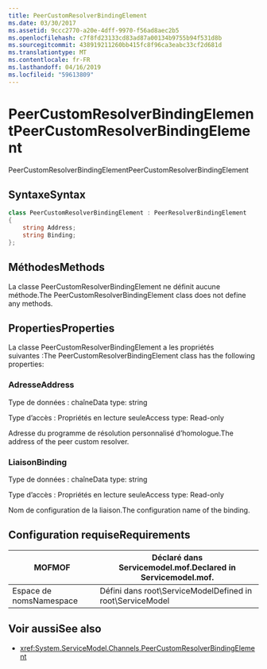 ```yaml
---
title: PeerCustomResolverBindingElement
ms.date: 03/30/2017
ms.assetid: 9ccc2770-a20e-4dff-9970-f56ad8aec2b5
ms.openlocfilehash: c7f8fd23133cd83ad87a00134b9755b94f531d8b
ms.sourcegitcommit: 438919211260bb415fc8f96ca3eabc33cf2d681d
ms.translationtype: MT
ms.contentlocale: fr-FR
ms.lasthandoff: 04/16/2019
ms.locfileid: "59613809"
---
```

# <a name="peercustomresolverbindingelement"></a><span data-ttu-id="91d13-102">PeerCustomResolverBindingElement</span><span class="sxs-lookup"><span data-stu-id="91d13-102">PeerCustomResolverBindingElement</span></span>

<span data-ttu-id="91d13-103">PeerCustomResolverBindingElement</span><span class="sxs-lookup"><span data-stu-id="91d13-103">PeerCustomResolverBindingElement</span></span>

## <a name="syntax"></a><span data-ttu-id="91d13-104">Syntaxe</span><span class="sxs-lookup"><span data-stu-id="91d13-104">Syntax</span></span>

```csharp
class PeerCustomResolverBindingElement : PeerResolverBindingElement
{
    string Address;
    string Binding;
};
```

## <a name="methods"></a><span data-ttu-id="91d13-105">Méthodes</span><span class="sxs-lookup"><span data-stu-id="91d13-105">Methods</span></span>

<span data-ttu-id="91d13-106">La classe PeerCustomResolverBindingElement ne définit aucune méthode.</span><span class="sxs-lookup"><span data-stu-id="91d13-106">The PeerCustomResolverBindingElement class does not define any methods.</span></span>

## <a name="properties"></a><span data-ttu-id="91d13-107">Properties</span><span class="sxs-lookup"><span data-stu-id="91d13-107">Properties</span></span>

 <span data-ttu-id="91d13-108">La classe PeerCustomResolverBindingElement a les propriétés suivantes :</span><span class="sxs-lookup"><span data-stu-id="91d13-108">The PeerCustomResolverBindingElement class has the following properties:</span></span>

### <a name="address"></a><span data-ttu-id="91d13-109">Adresse</span><span class="sxs-lookup"><span data-stu-id="91d13-109">Address</span></span>

<span data-ttu-id="91d13-110">Type de données : chaîne</span><span class="sxs-lookup"><span data-stu-id="91d13-110">Data type: string</span></span>

<span data-ttu-id="91d13-111">Type d’accès : Propriétés en lecture seule</span><span class="sxs-lookup"><span data-stu-id="91d13-111">Access type: Read-only</span></span>

<span data-ttu-id="91d13-112">Adresse du programme de résolution personnalisé d’homologue.</span><span class="sxs-lookup"><span data-stu-id="91d13-112">The address of the peer custom resolver.</span></span>

### <a name="binding"></a><span data-ttu-id="91d13-113">Liaison</span><span class="sxs-lookup"><span data-stu-id="91d13-113">Binding</span></span>

<span data-ttu-id="91d13-114">Type de données : chaîne</span><span class="sxs-lookup"><span data-stu-id="91d13-114">Data type: string</span></span>

<span data-ttu-id="91d13-115">Type d’accès : Propriétés en lecture seule</span><span class="sxs-lookup"><span data-stu-id="91d13-115">Access type: Read-only</span></span>

<span data-ttu-id="91d13-116">Nom de configuration de la liaison.</span><span class="sxs-lookup"><span data-stu-id="91d13-116">The configuration name of the binding.</span></span>

## <a name="requirements"></a><span data-ttu-id="91d13-117">Configuration requise</span><span class="sxs-lookup"><span data-stu-id="91d13-117">Requirements</span></span>

|<span data-ttu-id="91d13-118">MOF</span><span class="sxs-lookup"><span data-stu-id="91d13-118">MOF</span></span>|<span data-ttu-id="91d13-119">Déclaré dans Servicemodel.mof.</span><span class="sxs-lookup"><span data-stu-id="91d13-119">Declared in Servicemodel.mof.</span></span>|
|---------|-----------------------------------|
|<span data-ttu-id="91d13-120">Espace de noms</span><span class="sxs-lookup"><span data-stu-id="91d13-120">Namespace</span></span>|<span data-ttu-id="91d13-121">Défini dans root\ServiceModel</span><span class="sxs-lookup"><span data-stu-id="91d13-121">Defined in root\ServiceModel</span></span>|

## <a name="see-also"></a><span data-ttu-id="91d13-122">Voir aussi</span><span class="sxs-lookup"><span data-stu-id="91d13-122">See also</span></span>

- <xref:System.ServiceModel.Channels.PeerCustomResolverBindingElement>
